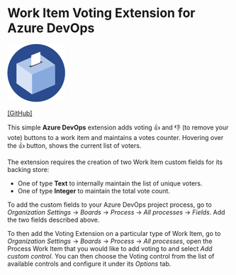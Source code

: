 # Work Item Voting Extension for Azure DevOps

![Logo](img/logo.png)

[[GitHub]](https://github.com/samartzidis/azure-devops-extension-voting)

This simple **Azure DevOps** extension adds voting 👍 and 👎 (to remove your vote) buttons to a work item and maintains a votes counter. Hovering over the 👍 button, shows the current list of voters.

The extension requires the creation of two Work Item custom fields for its backing store:
- One of type **Text** to internally maintain the list of unique voters.
- One of type **Integer** to maintain the total vote count.

To add the custom fields to your Azure DevOps project process, go to _Organization Settings_ -> _Boards_ -> _Process_ -> _All processes_ -> _Fields_. Add the two fields described above.

To then add the Voting Extension on a particular type of Work Item, go to _Organization Settings_ -> _Boards_ -> _Process_ -> _All processes_, open the Process Work Item that you would like to add voting to and select _Add custom control_. You can then choose the Voting control from the list of available controls and configure it under its _Options_ tab.
